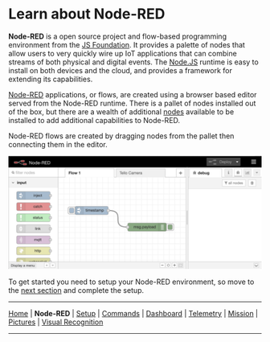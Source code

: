 # Learn about Node-RED

**Node-RED** is a open source project and flow-based programming environment from the
[JS Foundation](https://js.foundation/community/projects). It provides a palette of nodes that allow users
to very quickly wire up IoT applications that can combine streams of both physical and digital events.
The [Node.JS](https://nodejs.org/) runtime is easy to install on both devices and the cloud, and provides a framework for extending its capabilities.

[Node-RED](https://nodered.org) applications, or flows, are created using a browser based editor served from the Node-RED runtime.  There is a pallet of nodes installed out of the box, but there are a wealth of additional [nodes](https://flows.nodered.org/?type=node&num_pages=1) available to be installed to add additional capabilities to Node-RED.

Node-RED flows are created by dragging nodes from the pallet then connecting them in the editor.

![Flow editor](screenshots/NodeRED-Editor.png)

To get started you need to setup your Node-RED environment, so move to the [next section](PART2.md) and complete the setup.

---

[Home](/README.md) | **Node-RED** | [Setup](/docs/PART2.md) | [Commands](/docs/PART3.md) | [Dashboard](/docs/PART4.md) | [Telemetry](/docs/PART5.md) | [Mission](/docs/PART6.md) | [Pictures](/docs/PART7.md) | [Visual Recognition](/docs/PART8.md)

---